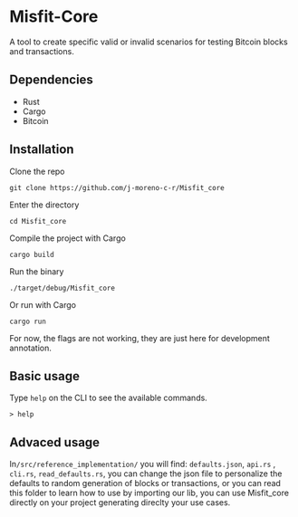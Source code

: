 # Misfit-Core

A tool to create specific valid or invalid scenarios for testing Bitcoin blocks and transactions.


## Dependencies
 * Rust 
 * Cargo
 * Bitcoin

 
## Installation
Clone the repo
```b
git clone https://github.com/j-moreno-c-r/Misfit_core
```
Enter the directory
```b
cd Misfit_core
```
Compile the project with Cargo
```b
cargo build 
```
Run the binary
```b
./target/debug/Misfit_core 
```
Or run with Cargo
```b
cargo run
```
For now, the flags are not working, they are just here for development annotation.

## Basic usage

Type `help` on the CLI to see the available commands.
```b
> help
```

## Advaced usage 
In```/src/reference_implementation/``` you will find: ```defaults.json```, ```api.rs``` , ```cli.rs```,  ```read_defaults.rs```, you can change the json file to personalize the defaults to random generation of blocks or transactions, or you can read this folder to learn how to use by importing our lib, you can use Misfit_core directly on your project generating direclty your use cases.